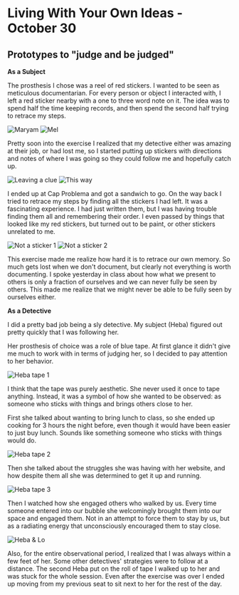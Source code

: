 # Living With Your Own Ideas - October 30

## Prototypes to "judge and be judged"

**As a Subject**

The prosthesis I chose was a reel of red stickers. I wanted to be seen as meticulous documentarian. For every person or object I interacted with, I left a red sticker nearby with a one to three word note on it. The idea was to spend half the time keeping records, and then spend the second half trying to retrace my steps.

![Maryam](../images/MaryamPic.JPG)
![Mel](../images/MelPic.JPG)

Pretty soon into the exercise I realized that my detective either was amazing at their job, or had lost me, so I started putting up stickers with directions and notes of where I was going so they could follow me and hopefully catch up.

![Leaving a clue](../images/LeavingClue.JPG)
![This way](../images/ThisWay.JPG)

I ended up at Cap Problema and got a sandwich to go. On the way back I tried to retrace my steps by finding all the stickers I had left. It was a fascinating experience. I had just written them, but I was having trouble finding them all and remembering their order. I even passed by things that looked like my red stickers, but turned out to be paint, or other stickers unrelated to me.

![Not a sticker 1](../images/NotSticker1.JPG)
![Not a sticker 2](../images/NotSticker2.JPG)

This exercise made me realize how hard it is to retrace our own memory. So much gets lost when we don't document, but clearly not everything is worth documenting. I spoke yesterday in class about how what we present to others is only a fraction of ourselves and we can never fully be seen by others. This made me realize that we might never be able to be fully seen by ourselves either. 

**As a Detective**

I did a pretty bad job being a sly detective. My subject (Heba) figured out pretty quickly that I was following her. 

Her prosthesis of choice was a role of blue tape. At first glance it didn't give me much to work with in terms of judging her, so I decided to pay attention to her behavior.

![Heba tape 1](../images/HebaTape1.JPG)

I think that the tape was purely aesthetic. She never used it once to tape anything. Instead, it was a symbol of how she wanted to be observed: as someone who sticks with things and brings others close to her.

First she talked about wanting to bring lunch to class, so she ended up cooking for 3 hours the night before, even though it would have been easier to just buy lunch. Sounds like something someone who sticks with things would do.

![Heba tape 2](../images/HebaTape2.JPG)

Then she talked about the struggles she was having with her website, and how despite them all she was determined to get it up and running. 

![Heba tape 3](../images/HebaTape3.JPG)

Then I watched how she engaged others who walked by us. Every time someone entered into our bubble she welcomingly brought them into our space and engaged them. Not in an attempt to force them to stay by us, but as a radiating energy that unconsciously encouraged them to stay close.

![Heba & Lo ](../images/HebaLo.JPG)

Also, for the entire observational period, I realized that I was always within a few feet of her. Some other detectives' strategies were to follow at a distance. The second Heba put on the roll of tape I walked up to her and was stuck for the whole session. Even after the exercise was over I ended up moving from my previous seat to sit next to her for the rest of the day.



